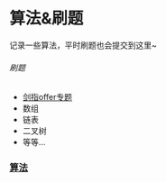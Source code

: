 
# 算法&刷题

记录一些算法，平时刷题也会提交到这里~

###### 刷题

- [剑指offer专题](https://github.com/sunnnydaydev/CodingInterviews)
- 数组
- 链表
- 二叉树
- 等等...

### [算法](mds/算法.md)